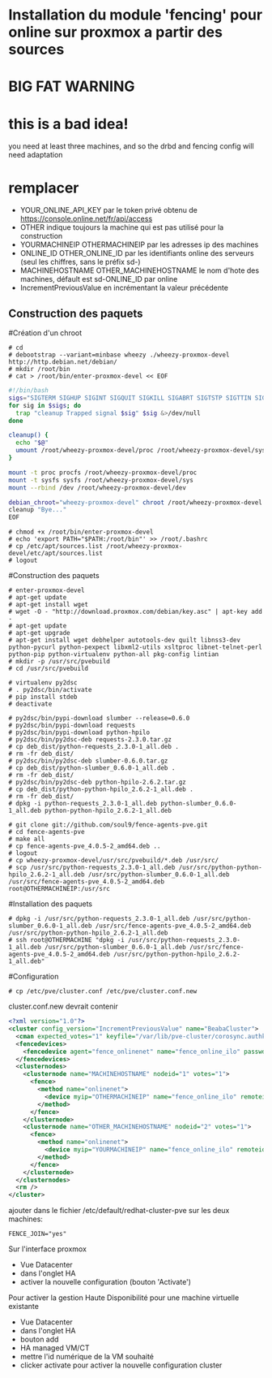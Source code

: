 Installation du module 'fencing' pour online sur proxmox a partir des sources
=============================================================================

BIG FAT WARNING
===============

# this is a bad idea!

you need at least three machines, and so the drbd and fencing config will need adaptation


remplacer
=========

 * YOUR_ONLINE_API_KEY par le token privé obtenu de https://console.online.net/fr/api/access
 * OTHER indique toujours la machine qui est pas utilisé pour la construction
  * YOURMACHINEIP OTHERMACHINEIP par les adresses ip des machines
  * ONLINE_ID OTHER_ONLINE_ID par les identifiants online des serveurs (seul les chiffres, sans le préfix sd-)
  * MACHINEHOSTNAME OTHER_MACHINEHOSTNAME le nom d'hote des machines, défault est sd-ONLINE_ID par online
 * IncrementPreviousValue en incrémentant la valeur précédente

Construction des paquets
------------------------

#Création d'un chroot

    # cd
    # debootstrap --variant=minbase wheezy ./wheezy-proxmox-devel http://http.debian.net/debian/
    # mkdir /root/bin
    # cat > /root/bin/enter-proxmox-devel << EOF
```bash
#!/bin/bash
sigs="SIGTERM SIGHUP SIGINT SIGQUIT SIGKILL SIGABRT SIGTSTP SIGTTIN SIGTTOU"
for sig in $sigs; do
  trap "cleanup Trapped signal $sig" $sig &>/dev/null
done

cleanup() {
  echo "$@"
  umount /root/wheezy-proxmox-devel/proc /root/wheezy-proxmox-devel/sys /root/wheezy-proxmox-devel/dev/pts /root/wheezy-proxmox-devel/dev
}

mount -t proc procfs /root/wheezy-proxmox-devel/proc
mount -t sysfs sysfs /root/wheezy-proxmox-devel/sys
mount --rbind /dev /root/wheezy-proxmox-devel/dev

debian_chroot="wheezy-proxmox-devel" chroot /root/wheezy-proxmox-devel bash -l
cleanup "Bye..."
EOF
```
    # chmod +x /root/bin/enter-proxmox-devel
    # echo 'export PATH="$PATH:/root/bin"' >> /root/.bashrc
    # cp /etc/apt/sources.list /root/wheezy-proxmox-devel/etc/apt/sources.list
    # logout


#Construction des paquets

    # enter-proxmox-devel
    # apt-get update
    # apt-get install wget
    # wget -O - "http://download.proxmox.com/debian/key.asc" | apt-key add -
    # apt-get update
    # apt-get upgrade
    # apt-get install wget debhelper autotools-dev quilt libnss3-dev python-pycurl python-pexpect libxml2-utils xsltproc libnet-telnet-perl python-pip python-virtualenv python-all pkg-config lintian
    # mkdir -p /usr/src/pvebuild
    # cd /usr/src/pvebuild

    # virtualenv py2dsc
    # . py2dsc/bin/activate
    # pip install stdeb
    # deactivate

    # py2dsc/bin/pypi-download slumber --release=0.6.0
    # py2dsc/bin/pypi-download requests
    # py2dsc/bin/pypi-download python-hpilo
    # py2dsc/bin/py2dsc-deb requests-2.3.0.tar.gz
    # cp deb_dist/python-requests_2.3.0-1_all.deb .
    # rm -fr deb_dist/
    # py2dsc/bin/py2dsc-deb slumber-0.6.0.tar.gz
    # cp deb_dist/python-slumber_0.6.0-1_all.deb .
    # rm -fr deb_dist/
    # py2dsc/bin/py2dsc-deb python-hpilo-2.6.2.tar.gz
    # cp deb_dist/python-python-hpilo_2.6.2-1_all.deb .
    # rm -fr deb_dist/
    # dpkg -i python-requests_2.3.0-1_all.deb python-slumber_0.6.0-1_all.deb python-python-hpilo_2.6.2-1_all.deb

    # git clone git://github.com/soul9/fence-agents-pve.git
    # cd fence-agents-pve
    # make all
    # cp fence-agents-pve_4.0.5-2_amd64.deb ..
    # logout
    # cp wheezy-proxmox-devel/usr/src/pvebuild/*.deb /usr/src/
    # scp /usr/src/python-requests_2.3.0-1_all.deb /usr/src/python-python-hpilo_2.6.2-1_all.deb /usr/src/python-slumber_0.6.0-1_all.deb /usr/src/fence-agents-pve_4.0.5-2_amd64.deb root@OTHERMACHINEIP:/usr/src

#Installation des paquets

    # dpkg -i /usr/src/python-requests_2.3.0-1_all.deb /usr/src/python-slumber_0.6.0-1_all.deb /usr/src/fence-agents-pve_4.0.5-2_amd64.deb /usr/src/python-python-hpilo_2.6.2-1_all.deb
    # ssh root@OTHERMACHINE "dpkg -i /usr/src/python-requests_2.3.0-1_all.deb /usr/src/python-slumber_0.6.0-1_all.deb /usr/src/fence-agents-pve_4.0.5-2_amd64.deb /usr/src/python-python-hpilo_2.6.2-1_all.deb"

#Configuration

    # cp /etc/pve/cluster.conf /etc/pve/cluster.conf.new


cluster.conf.new devrait contenir
```xml
<?xml version="1.0"?>
<cluster config_version="IncrementPreviousValue" name="BeabaCluster">
  <cman expected_votes="1" keyfile="/var/lib/pve-cluster/corosync.authkey" two_node="1"/>
  <fencedevices>
    <fencedevice agent="fence_onlinenet" name="fence_online_ilo" passwd="YOUR_ONLINE_API_KEY" method="ilo" />
  </fencedevices>
  <clusternodes>
    <clusternode name="MACHINEHOSTNAME" nodeid="1" votes="1">
      <fence>
        <method name="onlinenet">
          <device myip="OTHERMACHINEIP" name="fence_online_ilo" remoteid="ONLINE_ID"/>
        </method>
      </fence>
    </clusternode>
    <clusternode name="OTHER_MACHINEHOSTNAME" nodeid="2" votes="1">
      <fence>
        <method name="onlinenet">
          <device myip="YOURMACHINEIP" name="fence_online_ilo" remoteid="OTHER_ONLINE_ID"/>
        </method>
      </fence>
    </clusternode>
  </clusternodes>
  <rm />
</cluster>

```

ajouter dans le fichier /etc/default/redhat-cluster-pve sur les deux machines:

    FENCE_JOIN="yes"

Sur l'interface proxmox

 * Vue Datacenter
 * dans l'onglet HA
 * activer la nouvelle configuration (bouton 'Activate')

Pour activer la gestion Haute Disponibilité pour une machine virtuelle existante

 * Vue Datacenter
 * dans l'onglet HA
 * bouton add
 * HA managed VM/CT
 * mettre l'id numérique de la VM souhaité
 * clicker activate pour activer la nouvelle configuration cluster
